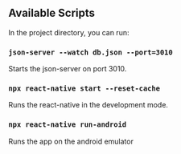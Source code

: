 
## Available Scripts

In the project directory, you can run:

### `json-server --watch db.json --port=3010`

Starts the json-server on port 3010.

### `npx react-native start --reset-cache`

Runs the react-native in the development mode.

### `npx react-native run-android`

Runs the app on the android emulator

